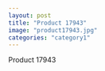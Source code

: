 ```yaml
---
layout: post
title: "Product 17943"
image: "product17943.jpg"
categories: "category1"
---
```

Product 17943
